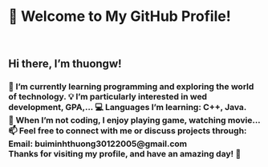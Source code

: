 <h1>👋 Welcome to My GitHub Profile!</h1> <br>
<h2>Hi there, I’m thuongw!</h2>

<p><h3>🌱 I’m currently learning programming and exploring the world of technology.
💡 I’m particularly interested in wed development, GPA,...
💻 Languages I’m learning: C++, Java. <br>
🎸 When I’m not coding, I enjoy playing game, watching movie...
📫 Feel free to connect with me or discuss projects through: 
Email: buiminhthuong30122005@gmail.com <br>
Thanks for visiting my profile, and have an amazing day! 🌟</h3></p>
